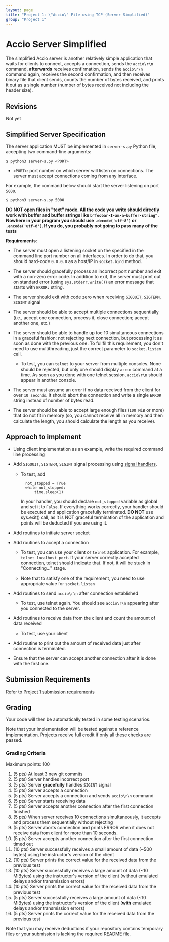```yaml
---
layout: page
title: "Project 1: \"Accio\" File using TCP (Server Simplified)"
group: "Project 1"
---
```


# Accio Server Simplified

The simplified Accio server is another relatively simple application that waits for clients to connect, accepts a connection, sends the `accio\r\n` command, **afterwards** receives confirmation, sends the `accio\r\n` command again, receives the second confirmation, and then receives binary file that client sends, counts the number of bytes received, and prints it out as a single number (number of bytes received not including the header size).

## Revisions

Not yet

## Simplified Server Specification

The server application MUST be implemented in `server-s.py` Python file, accepting two command-line arguments:

    $ python3 server-s.py <PORT>

- `<PORT>`: port number on which server will listen on connections.  The server must accept connections coming from any interface.

For example, the command below should start the server listening on port `5000`.

    $ python3 server-s.py 5000

**DO NOT open files in "text" mode.  All the code you write should directly work with buffer and buffer strings like `b"foobar-I-am-a-buffer-string"`.  Nowhere in your program you should use `.decode('utf-8')` or `.encode('utf-8')`. If you do, you probably not going to pass many of the tests**

**Requirements**:

- The server must open a listening socket on the specified in the command line port number on all interfaces. In order to do that, you should hard-code `0.0.0.0` as a host/IP in `socket.bind` method.

- The server should gracefully process an incorrect port number and exit with a non-zero error code.  In addition to exit, the server must print out on standard error (using `sys.stderr.write()`) an error message that starts with `ERROR:` string.

- The server should exit with code zero when receiving `SIGQUIT`, `SIGTERM`, `SIGINT` signal

- The server should be able to accept multiple connections sequentially (i.e., accept one connection, process it, close connection; accept another one, etc.)

- The server should be able to handle up toe 10 simultaneous connections in a graceful fashion: not rejecting next connection, but processing it as soon as done with the previous one.  To fullfil this requirement, you don't need to use multithreading, just the correct parameter to `socket.listen` call.

  * To test, you can `telnet` to your server from multiple consoles.  None should be rejected, but only one should display `accio` command at a time.  As soon as you done with one telnet session, `accio\r\n` should appear in another console.

- The server must assume an error if no data received from the client for over `10 seconds`.  It should abort the connection and write a single `ERROR` string instead of number of bytes read.

- The server should be able to accept large enough files (`100 MiB` or more) that do not fit in memory (so, you cannot receive all in memory and then calculate the length, you should calculate the length as you receive).

## Approach to implement

- Using client implementation as an example, write the required command line processing

- Add `SIGQUIT`, `SIGTERM`, `SIGINT` signal processing using [signal handlers](https://docs.python.org/3/library/signal.html).

    * To test, add

            not_stopped = True
            while not_stopped:
                time.sleep(1)

      In your handler, you should declare `not_stopped` variable as global and set it to `False`.  If everything works correctly, your handler should be executed and application gracefully terminated.
      **DO NOT** use sys.exit() call, as it is NOT graceful termination of the application and points will be deducted if you are using it.

- Add routines to initiate server socket

- Add routines to accept a connection

    * To test, you can use your client or `telnet` application.  For example, `telnet localhost port`.  If your server correctly accepted connection, telnet should indicate that.  If not, it will be stuck in "Connecting..." stage.

    * Note that to satisfy one of the requirement, you need to use appropriate value for `socket.listen`

- Add routines to send `accio\r\n` after connection established

    * To test, use telnet again.  You should see `accio\r\n` appearing after you connected to the server.

- Add routines to receive data from the client and count the amount of data received

    * To test, use your client

- Add routine to print out the amount of received data just after connection is terminated.

- Ensure that the server can accept another connection after it is done with the first one.


## Submission Requirements

Refer to [Project 1 submission requirements](project-1.html#Genreral-Submission-Requirements)

## Grading

Your code will then be automatically tested in some testing scenarios.

Note that your implementation will be tested against a reference implementation. Projects receive full credit if only all these checks are passed.

### Grading Criteria

Maximum points: 100

1. (5 pts) At least 3 new git commits
1. (5 pts) Server handles incorrect port
1. (5 pts) Server **gracefully** handles `SIGINT` signal
1. (5 pts) Server accepts a connection
1. (5 pts) Server accepts a connection and sends `accio\r\n` command
1. (5 pts) Server starts receiving data
1. (5 pts) Server accepts another connection after the first connection finished
1. (5 pts) When server receives 10 connections simultaneously, it accepts and process them sequentially without rejecting
1. (5 pts) Server aborts connection and prints ERROR when it does not receive data from client for more than 10 seconds.
1. (5 pts) Server accepts another connection after the first connection timed out
1. (10 pts) Server successfully receives a small amount of data (~500 bytes) using the instructor's version of the client
1. (10 pts) Server prints the correct value for the received data from the previous test
1. (10 pts) Server successfully receives a large amount of data (~10 MiBytes) using the instructor's version of the client (without emulated delays and/or transmission errors)
1. (10 pts) Server prints the correct value for the received data from the previous test
1. (5 pts) Server successfully receives a large amount of data (~10 MiBytes) using the instructor's version of the client (**with** emulated delays and/or transmission errors)
1. (5 pts) Server prints the correct value for the received data from the previous test


Note that you may receive deductions if your repository contains temporary files or your submission is lacking the required README file.
